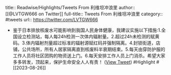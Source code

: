 title:: Readwise/Highlights/Tweets From 利维坦冲浪里
author:: [[@LVTGW666 on Twitter]]
full-title:: Tweets From 利维坦冲浪里
category:: #tweets
url:: https://twitter.com/LVTGW666

- 鉴于日本排放核废水可能影响到我国人民身体健康，我建议实施以下措施:
  ​1.全国设立检测站，每人每24h检测一次体内辐射量。
  ​2.超过24h未检测的赋黄码。
  ​3.体内辐射剂量超过标准的辐射源赋红码并强制隔离。
  ​4.封锁街道，店铺，公共场所，所有人居家隔离直到核废料半衰期结束。
  ​5.每天由穿防护服的工作人员将社区团购的物资送上门。
  ​6.每天安排工作人员上门消杀。
  ​希望大家多多转发，顶起来，保护生命安全人人有责！ ([View Tweet](https://twitter.com/LVTGW666/status/1695113434529157564)) #Highlight #[[2023-08-26]]